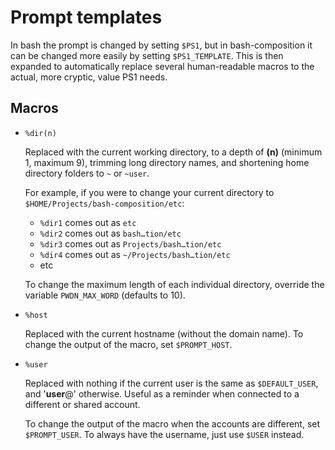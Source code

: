 Prompt templates
================

In bash the prompt is changed by setting `$PS1`, but in bash-composition it
can be changed more easily by setting `$PS1_TEMPLATE`. This is then expanded
to automatically replace several human-readable macros to the actual,  more
cryptic, value PS1 needs.


Macros
------

*   `%dir(n)`

    Replaced with the current working directory, to a depth of __(n)__
    (minimum 1, maximum 9), trimming long directory names, and shortening home
    directory folders to `~` or `~user`.

    For example, if you were to change your current directory to
    `$HOME/Projects/bash-composition/etc`:

    *   `%dir1` comes out as `etc`
    *   `%dir2` comes out as `bash…tion/etc`
    *   `%dir3` comes out as `Projects/bash…tion/etc`
    *   `%dir4` comes out as `~/Projects/bash…tion/etc`
    *   etc

    To change the maximum length of each individual directory, override the 
    variable `PWDN_MAX_WORD` (defaults to 10).

*   `%host`

    Replaced with the current hostname (without the domain name). To change
    the output of the macro, set `$PROMPT_HOST`.

*   `%user`
    
    Replaced with nothing if the current user is the same as `$DEFAULT_USER`,
    and '__user__@' otherwise. Useful as a reminder when connected to a
    different or shared account.

    To change the output of the macro when the accounts are different, set
    `$PROMPT_USER`. To always have the username, just use `$USER` instead.
